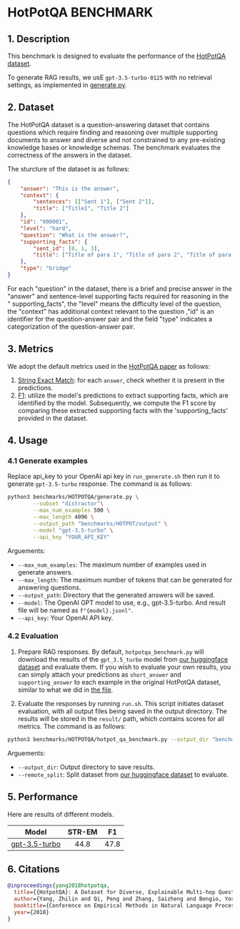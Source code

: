 # HotPotQA BENCHMARK

## 1. Description

This benchmark is designed to evaluate the performance of the [HotPotQA dataset](https://huggingface.co/datasets/hotpot_qa). 

To generate RAG results, we usE `gpt-3.5-turbo-0125` with no retrieval settings, as implemented in [generate.py](generate.py).

## 2. Dataset

The HotPotQA dataset is a question-answering dataset that contains questions which require finding and reasoning over multiple supporting documents to answer and  diverse and not constrained to any pre-existing knowledge bases or knowledge schemas. The benchmark evaluates the correctness of the answers in the dataset.

The sturcture of the dataset is as follows:
```json
{
    "answer": "This is the answer",
    "context": {
        "sentences": [["Sent 1"], ["Sent 2"]],
        "title": ["Title1", "Title 2"]
    },
    "id": "000001",
    "level": "hard",
    "question": "What is the answer?",
    "supporting_facts": {
        "sent_id": [0, 1, 3],
        "title": ["Title of para 1", "Title of para 2", "Title of para 3"]
    },
    "type": "bridge"
}
```

For each "question" in the dataset, there is a brief and precise answer in the "answer" and sentence-level supporting facts required for reasoning in the " supporting_facts", the "level" means the difficulty level of the question, the "context" has  additional context relevant to the question ,"id" is an identifier for the question-answer pair and the field "type" indicates a categorization of the question-answer pair.


## 3. Metrics

We adopt the default metrics used in the [HotPotQA paper](https://arxiv.org/abs/1809.09600) as follows:

1. [String Exact Match](../../rageval/metrics/_answer_exact_match.py): for each `answer`, check whether it is present in the predictions.
2. [F1](../../rageval/metrics/_answer_f1.py): utilize the model's predictions to extract supporting facts, which are identified by the model. Subsequently, we compute the F1 score by comparing these extracted supporting facts with the 'supporting_facts' provided in the dataset.


## 4. Usage

### 4.1 Generate examples

Replace api_key to your OpenAI api key in `run_generate.sh` then run it to generate `gpt-3.5-turbo` response. The command is as follows:

```bash
python3 benchmarks/HOTPOTQA/generate.py \
        --subset "distractor"\
        --max_num_examples 500 \
        --max_length 4096 \
        --output_path "benchmarks/HOTPOT/output" \
        --model "gpt-3.5-turbo" \
        --api_key "YOUR_API_KEY"
```

Arguements:

- `--max_num_examples`: The maximum number of examples used in generate answers.
- `--max_length`: The maximum number of tokens that can be generated for answering questions.
- `--output_path`: Directory that the generated answers will be saved.
- `--model`: The OpenAI GPT model to use, e.g., gpt-3.5-turbo. And result file will be named as `f"{model}.jsonl"`.
- `--api_key`: Your OpenAI API key.

### 4.2 Evaluation

1. Prepare RAG responses. By default, `hotpotqa_benchmark.py` will download the results of the `gpt_3.5_turbo` model from [our huggingface dataset](https://huggingface.co/datasets/golaxy/rag-bench) and evaluate them. If you wish to evaluate your own results, you can simply attach your predictions as `short_answer` and `supporting_answer`  to each example in the original HotPotQA dataset, similar to what we did in [the file](https://huggingface.co/datasets/golaxy/rag-bench/viewer/hotpot_qa/gpt_3.5-_turbo).

2. Evaluate the responses by running `run.sh`. This script initiates dataset evaluation, with all output files being saved in the output directory. The results will be stored in the `result/` path, which contains scores for all metrics. The command is as follows:

```bash
python3 benchmarks/HOTPOTQA/hotpot_qa_benchmark.py --output_dir "benchmarks/HOTPOTQA" --remote_split "gpt_3.5_turbo"
```

Arguements:

- `--output_dir`: Output directory to save results.
- `--remote_split`: Split dataset from [our huggingface dataset](https://huggingface.co/datasets/golaxy/rag-bench) to evaluate.

## 5. Performance

Here are results of different models.

| Model | STR-EM | F1 |
|:---:|:---:|:---:|
| [gpt-3.5-turbo](https://huggingface.co/datasets/golaxy/rag-bench/viewer/hotpot_qa/gpt_3.5-_turbo) | 44.8 | 47.8 |


## 6. Citations

``` bibtex
@inproceedings{yang2018hotpotqa,
  title={{HotpotQA}: A Dataset for Diverse, Explainable Multi-hop Question Answering},
  author={Yang, Zhilin and Qi, Peng and Zhang, Saizheng and Bengio, Yoshua and Cohen, William W. and Salakhutdinov, Ruslan and Manning, Christopher D.},
  booktitle={Conference on Empirical Methods in Natural Language Processing ({EMNLP})},
  year={2018}
}
```
